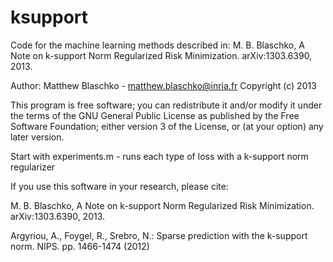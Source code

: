 ksupport
========

Code for the machine learning methods described in: M. B. Blaschko, A Note on k-support Norm Regularized Risk Minimization. arXiv:1303.6390, 2013.

Author: Matthew Blaschko - matthew.blaschko@inria.fr
Copyright (c) 2013

This program is free software; you can redistribute it and/or modify
it under the terms of the GNU General Public License as published by
the Free Software Foundation; either version 3 of the License, or
(at your option) any later version.

Start with experiments.m - runs each type of loss with a k-support norm regularizer

If you use this software in your research, please cite:

M. B. Blaschko, A Note on k-support Norm Regularized Risk Minimization.
arXiv:1303.6390, 2013.

Argyriou, A., Foygel, R., Srebro, N.: Sparse prediction with the k-support
norm. NIPS. pp. 1466-1474 (2012)

